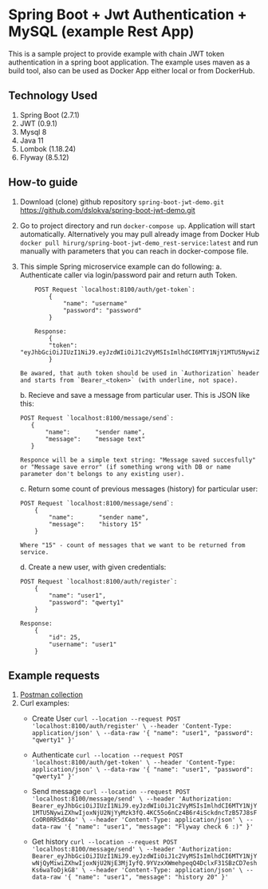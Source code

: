 # Spring Boot + Jwt Authentication + MySQL (example Rest App)

This is a sample project to provide example with chain JWT token authentication in a spring boot application.
The example uses maven as a build tool, also can be used as Docker App either local or from DockerHub.

## Technology Used

1. Spring Boot (2.7.1)
2. JWT (0.9.1)
3. Mysql 8
4. Java 11
5. Lombok (1.18.24)
6. Flyway (8.5.12)

## How-to guide

1. Download (clone) github repository `spring-boot-jwt-demo.git` https://github.com/dslokva/spring-boot-jwt-demo.git
2. Go to project directory and run `docker-compose up`. Application will start automatically.
   Alternatively you may pull already image from Docker Hub `docker pull hirurg/spring-boot-jwt-demo_rest-service:latest` and run manually with parameters that you can reach in docker-compose file.
3. This simple Spring microservice example can do following:
   a. Authenticate caller via login/password pair and return auth Token.
   ```
       POST Request `localhost:8100/auth/get-token`:
           {
               "name": "username"
               "password": "password"
           }
       
       Response:
           {
           "token": "eyJhbGciOiJIUzI1NiJ9.eyJzdWIiOiJ1c2VyMSIsImlhdCI6MTY1NjY1MTU5NywiZXhwIjoxNjU2NjYyMzk3fQ.4KC55o6nCz4B6r4iSckdncTzB57J8sFCoOR0RR5dX4o"
           }
   
   Be awared, that auth token should be used in `Authorization` header and starts from `Bearer_<token>` (with underline, not space).
   ```

   b. Recieve and save a message from particular user. This is JSON like this:
    ```
   POST Request `localhost:8100/message/send`: 
       {
           "name":       "sender name",
           "message":    "message text"
       }
   
   Responce will be a simple text string: "Message saved succesfully" or "Message save error" (if something wrong with DB or name parameter don't belongs to any existing user).
   ```
   
   c. Return some count of previous messages (history) for particular user:
   ```
   POST Request `localhost:8100/message/send`: 
       {
           "name":       "sender name",
           "message":    "history 15"
       }
   
   Where "15" - count of messages that we want to be returned from service.
   ```
   d. Create a new user, with given credentials:
   ``` 
   POST Request `localhost:8100/auth/register`: 
       {
           "name": "user1",
           "password": "qwerty1"
       }
   
   Response:
       {
           "id": 25,
           "username": "user1"
       }
   ```

## Example requests

1. [Postman collection](./Task1-DemoRest.postman_collection.json)
2. Curl examples:
   * Create User `curl --location --request POST 'localhost:8100/auth/register' \
     --header 'Content-Type: application/json' \
     --data-raw '{
     "name": "user1",
     "password": "qwerty1"
     }'`
     
   * Authenticate `curl --location --request POST 'localhost:8100/auth/get-token' \
     --header 'Content-Type: application/json' \
     --data-raw '{
     "name": "user1",
     "password": "qwerty1"
     }'`
     
   * Send message `curl --location --request POST 'localhost:8100/message/send' \
     --header 'Authorization: Bearer_eyJhbGciOiJIUzI1NiJ9.eyJzdWIiOiJ1c2VyMSIsImlhdCI6MTY1NjY1MTU5NywiZXhwIjoxNjU2NjYyMzk3fQ.4KC55o6nCz4B6r4iSckdncTzB57J8sFCoOR0RR5dX4o' \
     --header 'Content-Type: application/json' \
     --data-raw '{
     "name": "user1",
     "message": "Flyway check 6 :)"
     }'`
     
   * Get history `curl --location --request POST 'localhost:8100/message/send' \
     --header 'Authorization: Bearer_eyJhbGciOiJIUzI1NiJ9.eyJzdWIiOiJ1c2VyMSIsImlhdCI6MTY1NjYwNjQyMiwiZXhwIjoxNjU2NjE3MjIyfQ.9YVzxXWmehpeqQ4DclxF31SBzCD7eshKs6waToDjkG8' \
     --header 'Content-Type: application/json' \
     --data-raw '{
     "name": "user1",
     "message": "history 20"
     }'`  